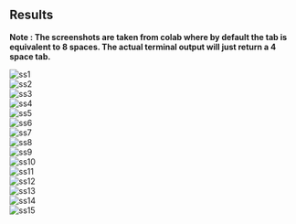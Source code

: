 ## Results

**Note : The screenshots are taken from colab where by default the tab is equivalent to 8 spaces. The actual terminal output will just return a 4 space tab.**

![ss1](./ss1.png)<br>
![ss2](./ss2.png)<br>
![ss3](./ss3.png)<br>
![ss4](./ss4.png)<br>
![ss5](./ss5.png)<br>
![ss6](./ss6.png)<br>
![ss7](./ss7.png)<br>
![ss8](./ss8.png)<br>
![ss9](./ss9.png)<br>
![ss10](./ss10.png)<br>
![ss11](./ss11.png)<br>
![ss12](./ss12.png)<br>
![ss13](./ss13.png)<br>
![ss14](./ss14.png)<br>
![ss15](./ss15.png)<br>

